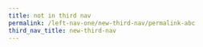 ```yaml
---
title: not in third nav
permalink: /left-nav-one/new-third-nav/permalink-abc
third_nav_title: new-third-nav
---
```


